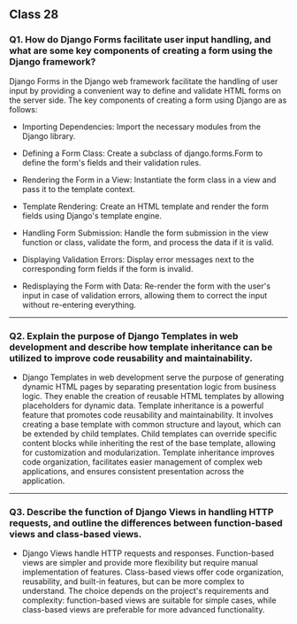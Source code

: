 ## Class 28

### Q1. How do Django Forms facilitate user input handling, and what are some key components of creating a form using the Django framework?

Django Forms in the Django web framework facilitate the handling of user input by providing a convenient way to define and validate HTML forms on the server side. The key components of creating a form using Django are as follows:

+ Importing Dependencies: Import the necessary modules from the Django library.

+ Defining a Form Class: Create a subclass of django.forms.Form to define the form's fields and their validation rules.

+ Rendering the Form in a View: Instantiate the form class in a view and pass it to the template context.

+ Template Rendering: Create an HTML template and render the form fields using Django's template engine.

+ Handling Form Submission: Handle the form submission in the view function or class, validate the form, and process the data if it is valid.

+ Displaying Validation Errors: Display error messages next to the corresponding form fields if the form is invalid.

+ Redisplaying the Form with Data: Re-render the form with the user's input in case of validation errors, allowing them to correct the input without re-entering everything.


---

### Q2. Explain the purpose of Django Templates in web development and describe how template inheritance can be utilized to improve code reusability and maintainability.

+ Django Templates in web development serve the purpose of generating dynamic HTML pages by separating presentation logic from business logic. They enable the creation of reusable HTML templates by allowing placeholders for dynamic data. Template inheritance is a powerful feature that promotes code reusability and maintainability. It involves creating a base template with common structure and layout, which can be extended by child templates. Child templates can override specific content blocks while inheriting the rest of the base template, allowing for customization and modularization. Template inheritance improves code organization, facilitates easier management of complex web applications, and ensures consistent presentation across the application.

---

### Q3. Describe the function of Django Views in handling HTTP requests, and outline the differences between function-based views and class-based views.

+ Django Views handle HTTP requests and responses. Function-based views are simpler and provide more flexibility but require manual implementation of features. Class-based views offer code organization, reusability, and built-in features, but can be more complex to understand. The choice depends on the project's requirements and complexity: function-based views are suitable for simple cases, while class-based views are preferable for more advanced functionality.



